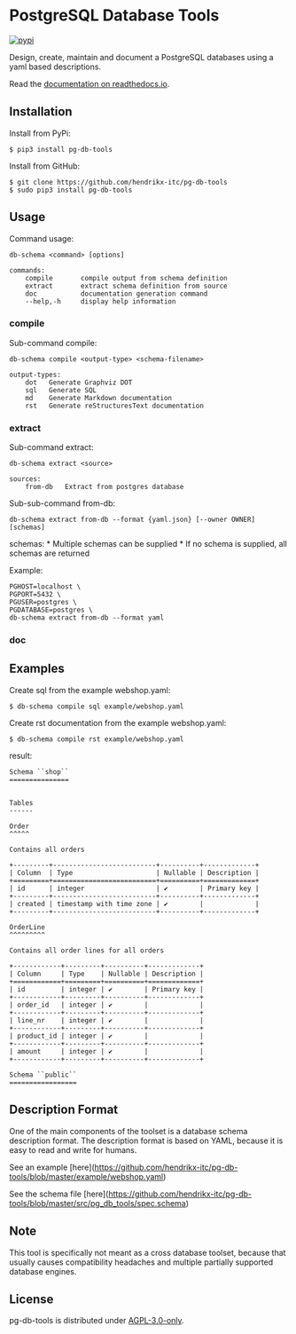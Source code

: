 # PostgreSQL Database Tools

[![pypi](https://img.shields.io/pypi/v/pg-db-tools.svg)](https://pypi.org/project/pg-db-tools/)

Design, create, maintain and document a PostgreSQL databases using a
yaml based descriptions.

Read the [documentation on readthedocs.io](https://pg-db-tools.readthedocs.io/en/latest/).

## Installation

Install from PyPi:

    $ pip3 install pg-db-tools

Install from GitHub:

    $ git clone https://github.com/hendrikx-itc/pg-db-tools
    $ sudo pip3 install pg-db-tools

## Usage

Command usage:

    db-schema <command> [options]

    commands:
        compile       compile output from schema definition
        extract       extract schema definition from source
        doc           documentation generation command
        --help,-h     display help information

### compile

Sub-command compile:

    db-schema compile <output-type> <schema-filename>

    output-types:
        dot   Generate Graphviz DOT
        sql   Generate SQL
        md    Generate Markdown documentation
        rst   Generate reStructuresText documentation

### extract

Sub-command extract:

    db-schema extract <source>

    sources:
        from-db   Extract from postgres database

Sub-sub-command from-db:

    db-schema extract from-db --format {yaml.json} [--owner OWNER] [schemas]

schemas: \* Multiple schemas can be supplied \* If no schema is
supplied, all schemas are returned

Example:

    PGHOST=localhost \
    PGPORT=5432 \
    PGUSER=postgres \
    PGDATABASE=postgres \
    db-schema extract from-db --format yaml

### doc

## Examples

Create sql from the example webshop.yaml:

    $ db-schema compile sql example/webshop.yaml

Create rst documentation from the example webshop.yaml:

    $ db-schema compile rst example/webshop.yaml

result:

    Schema ``shop``
    ===============


    Tables
    ------

    Order
    ^^^^^

    Contains all orders

    +---------+--------------------------+----------+-------------+
    | Column  | Type                     | Nullable | Description |
    +=========+==========================+==========+=============+
    | id      | integer                  | ✔        | Primary key |
    +---------+--------------------------+----------+-------------+
    | created | timestamp with time zone | ✔        |             |
    +---------+--------------------------+----------+-------------+

    OrderLine
    ^^^^^^^^^

    Contains all order lines for all orders

    +------------+---------+----------+-------------+
    | Column     | Type    | Nullable | Description |
    +============+=========+==========+=============+
    | id         | integer | ✔        | Primary key |
    +------------+---------+----------+-------------+
    | order_id   | integer | ✔        |             |
    +------------+---------+----------+-------------+
    | line_nr    | integer | ✔        |             |
    +------------+---------+----------+-------------+
    | product_id | integer | ✔        |             |
    +------------+---------+----------+-------------+
    | amount     | integer | ✔        |             |
    +------------+---------+----------+-------------+

    Schema ``public``
    =================

## Description Format

One of the main components of the toolset is a database schema
description format. The description format is based on YAML, because it
is easy to read and write for humans.

See an example
\[here\](<https://github.com/hendrikx-itc/pg-db-tools/blob/master/example/webshop.yaml>)

See the schema file
\[here\](<https://github.com/hendrikx-itc/pg-db-tools/blob/master/src/pg_db_tools/spec.schema>)

## Note

This tool is specifically not meant as a cross database toolset, because
that usually causes compatibility headaches and multiple partially
supported database engines.

## License

pg-db-tools is distributed under [AGPL-3.0-only](LICENSE).
